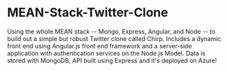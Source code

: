 # MEAN-Stack-Twitter-Clone

Using the whole MEAN stack -- Mongo, Express, Angular, and Node -- to build out a simple but robust Twitter clone called Chirp. Includes a dynamic front end using Angular.js front end framework and a server-side application with authentication services on the Node.js Model. Data is stored with MongoDB, API built using Express and it's deployed on Azure!
